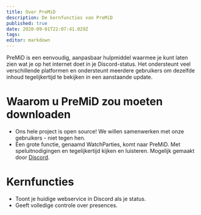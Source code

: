 ```yaml
---
title: Over PreMiD
description: De kernfuncties van PreMiD
published: true
date: 2020-09-01T22:07:41.029Z
tags:
editor: markdown
---
```


PreMiD is een eenvoudig, aanpasbaar hulpmiddel waarmee je kunt laten zien wat je op het internet doet in je Discord-status. Het ondersteunt veel verschillende platformen en ondersteunt meerdere gebruikers om dezelfde inhoud tegelijkertijd te bekijken in een aanstaande update.

# Waarom u PreMiD zou moeten downloaden
- Ons hele project is open source! We willen samenwerken met onze gebruikers - niet tegen hen.
- Een grote functie, genaamd WatchParties, komt naar PreMiD. Met speluitnodigingen en tegelijkertijd kijken en luisteren. Mogelijk gemaakt door [Discord](https://discordapp.com/).

# Kernfuncties
- Toont je huidige webservice in Discord als je status.
- Geeft volledige controle over presences.